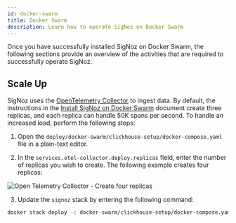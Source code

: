 ```yaml
---
id: docker-swarm
title: Docker Swarm
description: Learn how to operate SigNoz on Docker Swarm
---
```


Once you have successfully installed SigNoz on Docker Swarm, the following sections provide an overview of the activities that are required to successfully operate SigNoz.

## Scale Up

SigNoz uses the [OpenTelemetry Collector](https://github.com/open-telemetry/opentelemetry-collector) to ingest data. By default, the instructions in the [Install SigNoz on Docker Swarm](/docs/install/docker-swarm) document create three replicas, and each replica can handle 50K spans per second. To handle an increased load, perform the following steps:

1. Open the `deploy/docker-swarm/clickhouse-setup/docker-compose.yaml` file in a plain-text editor.

2. In the `services.otel-collector.deploy.replicas` field, enter the number of replicas you wish to create. The following example creates four replicas:

  ![Open Telemetry Collector - Create four replicas](/img/scale-up-otel.png)

3. Update the `signoz` stack by entering the following command:

  ```bash
docker stack deploy -c docker-swarm/clickhouse-setup/docker-compose.yaml signoz
  ```
